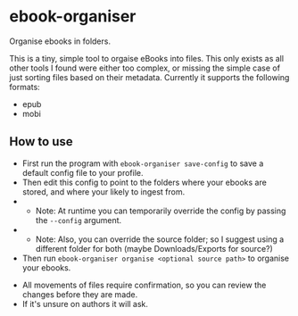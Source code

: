 # ebook-organiser
Organise ebooks in folders.

This is a tiny, simple tool to orgaise eBooks into files.
This only exists as all other tools I found were either too complex, or missing the simple case of just sorting files based on their metadata.
Currently it supports the following formats:
- epub
- mobi

## How to use

- First run the program with `ebook-organiser save-config` to save a default config file to your profile.
- Then edit this config to point to the folders where your ebooks are stored, and where your likely to ingest from.
- - Note: At runtime you can temporarily override the config by passing the `--config` argument.
- - Note: Also, you can override the source folder; so I suggest using a different folder for both (maybe Downloads/Exports for source?)
- Then run `ebook-organiser organise <optional source path>` to organise your ebooks.

* All movements of files require confirmation, so you can review the changes before they are made.
* If it's unsure on authors it will ask.

